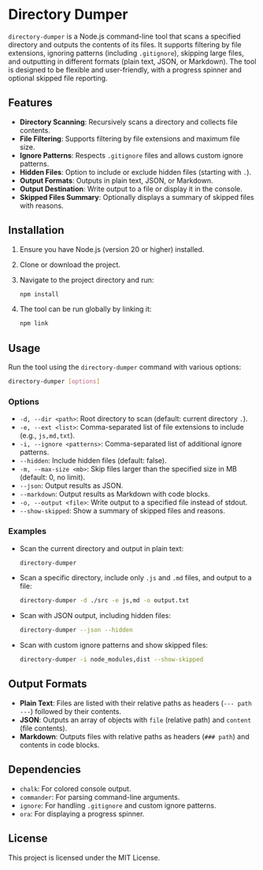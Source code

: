 # Directory Dumper

`directory-dumper` is a Node.js command-line tool that scans a specified directory and outputs the contents of its files. It supports filtering by file extensions, ignoring patterns (including `.gitignore`), skipping large files, and outputting in different formats (plain text, JSON, or Markdown). The tool is designed to be flexible and user-friendly, with a progress spinner and optional skipped file reporting.

## Features

- **Directory Scanning**: Recursively scans a directory and collects file contents.
- **File Filtering**: Supports filtering by file extensions and maximum file size.
- **Ignore Patterns**: Respects `.gitignore` files and allows custom ignore patterns.
- **Hidden Files**: Option to include or exclude hidden files (starting with `.`).
- **Output Formats**: Outputs in plain text, JSON, or Markdown.
- **Output Destination**: Write output to a file or display it in the console.
- **Skipped Files Summary**: Optionally displays a summary of skipped files with reasons.

## Installation

1. Ensure you have Node.js (version 20 or higher) installed.

2. Clone or download the project.

3. Navigate to the project directory and run:

   ```bash
   npm install
   ```

4. The tool can be run globally by linking it:

   ```bash
   npm link
   ```

## Usage

Run the tool using the `directory-dumper` command with various options:

```bash
directory-dumper [options]
```

### Options

- `-d, --dir <path>`: Root directory to scan (default: current directory `.`).
- `-e, --ext <list>`: Comma-separated list of file extensions to include (e.g., `js,md,txt`).
- `-i, --ignore <patterns>`: Comma-separated list of additional ignore patterns.
- `--hidden`: Include hidden files (default: false).
- `-m, --max-size <mb>`: Skip files larger than the specified size in MB (default: 0, no limit).
- `--json`: Output results as JSON.
- `--markdown`: Output results as Markdown with code blocks.
- `-o, --output <file>`: Write output to a specified file instead of stdout.
- `--show-skipped`: Show a summary of skipped files and reasons.

### Examples

- Scan the current directory and output in plain text:

  ```bash
  directory-dumper
  ```

- Scan a specific directory, include only `.js` and `.md` files, and output to a file:

  ```bash
  directory-dumper -d ./src -e js,md -o output.txt
  ```

- Scan with JSON output, including hidden files:

  ```bash
  directory-dumper --json --hidden
  ```

- Scan with custom ignore patterns and show skipped files:

  ```bash
  directory-dumper -i node_modules,dist --show-skipped
  ```

## Output Formats

- **Plain Text**: Files are listed with their relative paths as headers (`--- path ---`) followed by their contents.
- **JSON**: Outputs an array of objects with `file` (relative path) and `content` (file contents).
- **Markdown**: Outputs files with relative paths as headers (`### path`) and contents in code blocks.

## Dependencies

- `chalk`: For colored console output.
- `commander`: For parsing command-line arguments.
- `ignore`: For handling `.gitignore` and custom ignore patterns.
- `ora`: For displaying a progress spinner.

## License

This project is licensed under the MIT License.